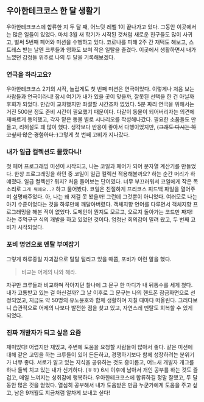 ## 우아한테크코스 한 달 생활기

우아한테크코스에 합류한 지 두 달 째, 어느덧 레벨 1이 끝나가고 있다. 그동안 이곳에서는 많은 일들이 있었다.
마치 3월 새 학기가 시작된 것처럼 새로운 친구들도 많이 사귀고, 벌써 5번째 페어와 미션을 수행하고 있다.
코로나를 피해 2주 간 재택도 해보고, 스트레스 받는 날엔 크루들과 영화도 보며 작은 일탈을 즐겼다.
이곳에서 생활하면서 내가 느꼈던 감정들 위주로 나의 두 달을 기록해보겠다.

### 연극을 하라고요?

우아한테크코스 2기의 시작, 놀랍게도 첫 번째 미션은 연극이었다. 
이렇게나 처음 보는 사람들과 연극이라니! 잠시 여기가 내가 있을 곳이 맞을까, 
잘못된 선택을 한 건 아닐까 후회가 되었다. 만감이 교차했지만 좌절할 시간조차 없었다. 
5분 짜리 연극을 위해서는 거진 500분 정도 준비 시간이 필요했기 때문이다. 
다같이 동물이 되어버리자는 의견에 재빠르게 동의했고, 각자 맡은 동물 별로 시나리오를 작성해나갔다. 
필요한 소품들도 만들고, 리허설도 꽤 많이 했다. 생각보다 반응이 좋아서 다행이었지만, 
(~~그래도 다시는 하고싶지 않은 경험이다. )~~그렇게 첫 번째 고비가 지나갔다.

### 내가 일급 컬렉션도 몰랐다니!

첫 페어 프로그래밍 미션이 시작되고, 나는 코일과 페어가 되어 문자열 계산기를 만들었다. 
한창 프로그래밍을 하던 중 코일이 일급 컬렉션 적용해볼까요? 하는 순간 머리가 하얘졌다. 
일급 컬렉션? 뭐지? 처음 들어보는 단어였다. 너무 부끄러워서 코일에게 작은 목소리로 
`그게 뭐에요..?` 하고 물어봤다. 코일은 친절하게 프리코스 피드백 파일을 열어주며 설명해주었다. 
아, 나는 왜 저걸 못 봤을까! 그런데 그것뿐이 아니었다. 여러모로 나는 아기 수준이었다는 
것을 하루만에 깨달아버렸다. 객체지향 언어를 다루면서 객체지향 프로그래밍을 해본 적이 없었다. 
도메인이 뭔지도 모르고, 오로지 돌아가는 코드만 짜자! 라는 주먹구구 식의 개발을 하고 있었던 것이다. 
엄청난 회의감이 밀려 왔고, 두 번째 고비가 시작되었다.

### 포비 명언으로 멘탈 부여잡기

그렇게 하루종일 자괴감으로 탈탈 털리고 있을 때쯤, 포비가 이런 말을 했다. 
> 비교는 어제의 나와 해라.

자꾸만 크루들과 비교하며 작아지던 찰나에 그 문구 한 마디가 
내 뒤통수를 세게 쳤다. 내가 고통받고 있는 걸 아신걸까? 그 날 이후로 그 문구는 
나의 핸드폰 잠금화면으로 선정되었고, 지금도 약 50명의 유노윤호와 함께 생활하며 지칠 때마다 떠올린다. 
그러다보니 습관적으로 어제의 나보다 발전한 점을 찾고 있고, 자연스레 멘탈도 회복할 수 있게 되었다.

### 진짜 개발자가 되고 싶은 요즘

재미있다! 어렵지만 재밌고, 주변에 도움을 요청할 사람들이 많아서 좋다. 
같은 미션에 대해 같은 고민을 하는 크루들이 있어 든든하고, 경쟁하기보다 함께 성장하려는 분위기가 너무 좋다. 
서로가 알고 있는 지식을 공유하는 것도 흥미롭고, 어느새 개발자 개그를 하나 둘씩 치고 있는 내가 신기하다.
 (ㅎㅎ) 6시 이후에 남아서 개인 공부를 하는 것도 즐겁고, 매일 느껴지는 성취감에 행복하다. 
 우아한테크코스에 합류하길 정말 잘했고, 두 달 동안 많은 것을 얻었다. 열심히 공부해서 내가 도움받은 만큼 
 누군가에게 도움을 주고 싶고, 남은 9개월도 지금처럼 알차게 보내고 싶다!